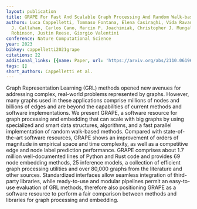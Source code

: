 ```yaml
---
layout: publication
title: GRAPE For Fast And Scalable Graph Processing And Random Walk-based Embedding
authors: Luca Cappelletti, Tommaso Fontana, Elena Casiraghi, Vida Ravanmehr, Tiffany
  J. Callahan, Carlos Cano, Marcin P. Joachimiak, Christopher J. Mungall, Peter N.
  Robinson, Justin Reese, Giorgio Valentini
conference: Nature Computational Science
year: 2023
bibkey: cappelletti2021grape
citations: 22
additional_links: [{name: Paper, url: 'https://arxiv.org/abs/2110.06196'}]
tags: []
short_authors: Cappelletti et al.
---
```

Graph Representation Learning (GRL) methods opened new avenues for addressing
complex, real-world problems represented by graphs. However, many graphs used
in these applications comprise millions of nodes and billions of edges and are
beyond the capabilities of current methods and software implementations. We
present GRAPE, a software resource for graph processing and embedding that can
scale with big graphs by using specialized and smart data structures,
algorithms, and a fast parallel implementation of random walk-based methods.
Compared with state-of-the-art software resources, GRAPE shows an improvement
of orders of magnitude in empirical space and time complexity, as well as a
competitive edge and node label prediction performance. GRAPE comprises about
1.7 million well-documented lines of Python and Rust code and provides 69 node
embedding methods, 25 inference models, a collection of efficient graph
processing utilities and over 80,000 graphs from the literature and other
sources. Standardized interfaces allow seamless integration of third-party
libraries, while ready-to-use and modular pipelines permit an easy-to-use
evaluation of GRL methods, therefore also positioning GRAPE as a software
resource to perform a fair comparison between methods and libraries for graph
processing and embedding.